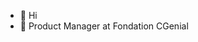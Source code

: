 - 👋 Hi
- 📝 Product Manager at Fondation CGenial
<!---
Suiphobie/Suiphobie is a ✨ special ✨ repository because its `README.md` (this file) appears on your GitHub profile.
You can click the Preview link to take a look at your changes.
--->
